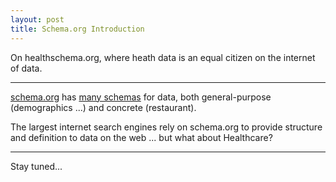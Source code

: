 ```yaml
---
layout: post
title: Schema.org Introduction
---
```


On healthschema.org, where heath data is an equal citizen on the internet of data.

-----

[schema.org](http://schema.org/) has [many schemas](http://schema.org/docs/schemas.html) for data, both general-purpose (demographics ...) and concrete (restaurant). 

The largest internet search engines rely on schema.org to provide structure and definition to data on the web ... but what about Healthcare?

-----

Stay tuned...